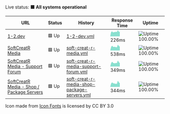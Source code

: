 Live status: <!--live status--> **🟩 All systems operational**

<!--start: status pages-->

| URL | Status | History | Response Time | Uptime |
| --- | ------ | ------- | ------------- | ------ |
| [1-2.dev](https://1-2.dev) | 🟩 Up | [1-2-dev.yml](https://github.com/softcreatr/statuspage/commits/main/history/1-2-dev.yml) | <img alt="Response time graph" src="./graphs/1-2-dev.png" height="20"> 226ms | ![Uptime 100.00%](https://img.shields.io/endpoint?url=https%3A%2F%2Fraw.githubusercontent.com%2Fsoftcreatr%2Fstatuspage%2Fmain%2Fapi%2F1-2-dev%2Fuptime.json)
| [SoftCreatR Media](https://www.softcreatr.com/health-check) | 🟩 Up | [soft-creat-r-media.yml](https://github.com/softcreatr/statuspage/commits/main/history/soft-creat-r-media.yml) | <img alt="Response time graph" src="./graphs/soft-creat-r-media.png" height="20"> 538ms | ![Uptime 100.00%](https://img.shields.io/endpoint?url=https%3A%2F%2Fraw.githubusercontent.com%2Fsoftcreatr%2Fstatuspage%2Fmain%2Fapi%2Fsoft-creat-r-media%2Fuptime.json)
| [SoftCreatR Media - Support Forum](https://support.softcreatr.com/health-check) | 🟩 Up | [soft-creat-r-media-support-forum.yml](https://github.com/softcreatr/statuspage/commits/main/history/soft-creat-r-media-support-forum.yml) | <img alt="Response time graph" src="./graphs/soft-creat-r-media-support-forum.png" height="20"> 349ms | ![Uptime 100.00%](https://img.shields.io/endpoint?url=https%3A%2F%2Fraw.githubusercontent.com%2Fsoftcreatr%2Fstatuspage%2Fmain%2Fapi%2Fsoft-creat-r-media-support-forum%2Fuptime.json)
| [SoftCreatR Media - Shop / Package Servers](https://shop.softcreatr.com/health-check) | 🟩 Up | [soft-creat-r-media-shop-package-servers.yml](https://github.com/softcreatr/statuspage/commits/main/history/soft-creat-r-media-shop-package-servers.yml) | <img alt="Response time graph" src="./graphs/soft-creat-r-media-shop-package-servers.png" height="20"> 344ms | ![Uptime 100.00%](https://img.shields.io/endpoint?url=https%3A%2F%2Fraw.githubusercontent.com%2Fsoftcreatr%2Fstatuspage%2Fmain%2Fapi%2Fsoft-creat-r-media-shop-package-servers%2Fuptime.json)

<!--end: status pages-->

Icon made from [Icon Fonts](http://www.onlinewebfonts.com/icon) is licensed by CC BY 3.0
